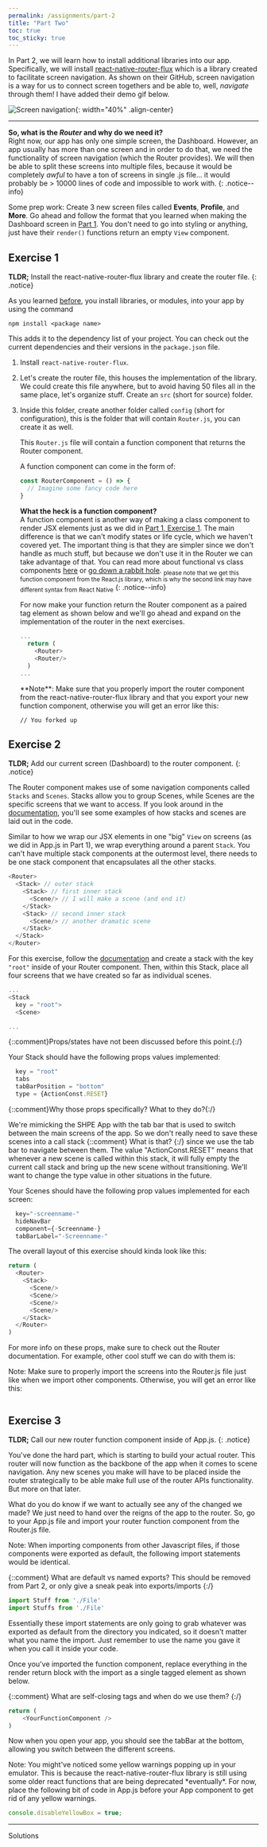 ```yaml
---
permalink: /assignments/part-2
title: "Part Two"
toc: true
toc_sticky: true
---
```


In Part 2, we will learn how to install additional libraries into our app. Specifically, we will install [react-native-router-flux](https://github.com/aksonov/react-native-router-flux) which is a library created to facilitate screen navigation. As shown on their GitHub, screen navigation is a way for us to connect screen togethers and be able to, well, _navigate_ through them! I have added their demo gif below.

![Screen navigation](https://user-images.githubusercontent.com/3681859/27937441-ef61d932-626b-11e7-885f-1db7dc74b32e.gif){: width="40%" .align-center}

--- 

**So, what is the *Router* and why do we need it?**  
Right now, our app has only one simple screen, the Dashboard. However, an app usually has more than one screen and in order to do that, we need the functionality of screen navigation (which the Router provides). We will then be able to split these screens into multiple files, because it would be completely *awful* to have a ton of screens in single .js file... it would probably be > 10000 lines of code and impossible to work with.
{: .notice--info}

Some prep work: Create 3 new screen files called **Events**, **Profile**, and **More**. Go ahead and follow the format that you learned when making the Dashboard screen in [Part 1](./part-1). You don't need to go into styling or anything, just have their `render()` functions return an empty `View` component.

## Exercise 1
**TLDR;** Install the react-native-router-flux library and create the router file.
{: .notice}

As you learned [before](./part-1#exercise-6), you install libraries, or modules, into your app by using the command

  ```
  npm install <package name>
  ```

This adds it to the dependency list of your project. You can check out the current dependencies and their versions in the `package.json` file.

1. Install `react-native-router-flux`.
2. Let's create the router file, this houses the implementation of the library. We could create this file anywhere, but to avoid having 50 files all in the same place, let's organize stuff. Create an `src` (short for source) folder.
3. Inside this folder, create another folder called `config` (short for configuration), this is the folder that will contain `Router.js`, you can create it as well.

    This `Router.js` file will contain a function component that returns the Router component.

    A function component can come in the form of:

    ```js
    const RouterComponent = () => {
      // Imagine some fancy code here
    }
    ```

    **What the heck is a function component?**  
    A function component is another way of making a class component to render JSX elements just as we did in [Part 1, Exercise 1](./part-1#exercise-1). The main difference is that we can't modify states or life cycle, which we haven't covered yet. The important thing is that they are simpler since we don't handle as much stuff, but because we don't use it in the Router we can take advantage of that. You can read more about functional vs class components [here](https://guide.freecodecamp.org/react-native/functional-vs-class-components/) or [go down a rabbit hole](https://www.robinwieruch.de/react-function-component). <sub>please note that we get this function component from the React.js library, which is why the second link may have different syntax from React Native</sub>
    {: .notice--info}

    For now make your function return the Router component as a paired tag element as shown below and we'll go ahead and expand on the implementation of the router in the next exercises.

    ```js
    ...
      return (
        <Router>
        <Router/>
      )
    ...
    ```

    <div class="notice--warning" markdown="1">
    **Note**: Make sure that you properly import the router component from the react-native-router-flux library and that you export your new function component, otherwise you will get an error like this:
    
    ```
    // You forked up
    
    ```
    </div>

## Exercise 2
**TLDR;** Add our current screen (Dashboard) to the router component.
{: .notice}

The Router component makes use of some navigation components called `Stacks` and `Scenes`. Stacks allow you to group Scenes, while Scenes are the specific screens that we want to access. If you look around in the [documentation](https://github.com/aksonov/react-native-router-flux), you'll see some examples of how stacks and scenes are laid out in the code.

Similar to how we wrap our JSX elements in one "big" `View` on screens (as we did in App.js in Part 1), we wrap everything around a parent `Stack`. You can't have multiple stack components at the outermost level, there needs to be one stack component that encapsulates all the other stacks.

```js
<Router>
  <Stack> // outer stack
    <Stack> // first inner stack
      <Scene/> // I will make a scene (and end it)
    </Stack>
    <Stack> // second inner stack
      <Scene/> // another dramatic scene
    </Stack>
  </Stack>
</Router>
```

For this exercise, follow the [documentation](https://github.com/aksonov/react-native-router-flux) and create a stack with the key `"root"` inside of your Router component. Then, within this Stack, place all four screens that we have created so far as individual scenes.

```js
...
<Stack
  key = "root">
  <Scene>

...
```
{::comment}Props/states have not been discussed before this point.{:/}

Your Stack should have the following props values implemented:  
```js 
  key = "root"  
  tabs  
  tabBarPosition = "bottom"  
  type = {ActionConst.RESET}
```

{::comment}Why those props specifically? What to they do?{:/}

We're mimicking the SHPE App with the tab bar that is used to switch between the main screens of the app. So we don't really need to save these scenes into a call stack {::comment} What is that? {:/} since we use the tab bar to navigate between them. The value "ActionConst.RESET" means that whenever a new scene is called within this stack, it will fully empty the current call stack and bring up the new scene without transitioning. We'll want to change the type value in other situations in the future. 

Your Scenes should have the following prop values implemented for each screen:  
```js
  key="-screenname-"
  hideNavBar
  component={-Screenname-}
  tabBarLabel="-Screenname-"
```

The overall layout of this exercise should kinda look like this:  
```js
return (
  <Router>
    <Stack>
      <Scene/>
      <Scene/>
      <Scene/>
      <Scene/>
    </Stack>
  </Router>
)
```

For more info on these props, make sure to check out the Router documentation. For example, other cool stuff we can do with them is:

<div class="notice--warning" markdown="1">
Note: Make sure to properly import the screens into the Router.js file just like when we import other components. Otherwise, you will get an error like this:

```
```
</div>

## Exercise 3
**TLDR;** Call our new router function component inside of App.js.
{: .notice}

You've done the hard part, which is starting to build your actual router. This router will now function as the backbone of the app when it comes to scene navigation. Any new scenes you make will have to be placed inside the router strategically to be able make full use of the router APIs functionality. But more on that later. 

What do you do know if we want to actually see any of the changed we made? We just need to hand over the reigns of the app to the router. So, go to your App.js file and import your router function component from the Router.js file. 

Note: When importing components from other Javascript files, if those components were exported as default, the following import statements would be identical.

{::comment} What are default vs named exports? This should be removed from Part 2, or only give a sneak peak into exports/imports {:/}

```js
import Stuff from './File'
import Stuffs from './File'
```

Essentially these import statements are only going to grab whatever was exported as default from the directory you indicated, so it doesn't matter what you name the import. Just remember to use the name you gave it when you call it inside your code.

Once you've imported the function component, replace everything in the render return block with the import as a single tagged element as shown below.

{::comment} What are self-closing tags and when do we use them? {:/}
```js
return (
    <YourFunctionComponent />
)
```

Now when you open your app, you should see the tabBar at the bottom, allowing you switch between the different screens. 

<div class="notice--info" markdown="1">
Note: You might've noticed some yellow warnings popping up in your emulator. This is because the react-native-router-flux library is still using some older react functions that are being deprecated *eventually*. For now, place the following bit of code in App.js before your App component to get rid of any yellow warnings.

```js
console.disableYellowBox = true;
```
</div>


---
Solutions
